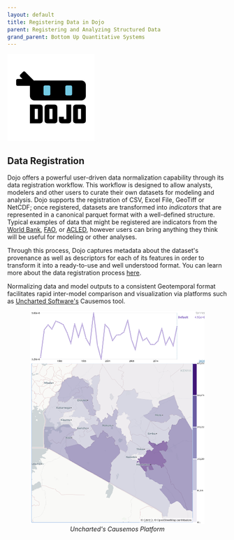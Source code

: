 ```yaml
---
layout: default
title: Registering Data in Dojo
parent: Registering and Analyzing Structured Data
grand_parent: Bottom Up Quantitative Systems
---
```


<a href="https://github.com/dojo-modeling/dojo">
    <img src="images/dojo/Dojo_Logo_profile.png" width="200px"/> 
</a>

## Data Registration

 Dojo offers a powerful user-driven data normalization capability through its data registration workflow. This workflow is designed to allow analysts, modelers and other users to curate their own datasets for modeling and analysis. Dojo supports the registration of CSV, Excel File, GeoTiff or NetCDF; once registered, datasets are transformed into _indicators_ that are represented in a canonical parquet format with a well-defined structure. Typical examples of data that might be registered are indicators from the [World Bank](https://data.worldbank.org/), [FAO](http://www.fao.org/statistics/en/), or [ACLED](https://acleddata.com/), however users can bring anything they think will be useful for modeling or other analyses. 

Through this process, Dojo captures metadata about the dataset's provenance as well as descriptors for each of its features in order to transform it into a ready-to-use and well understood format. You can learn more about the data registration process [here](https://www.dojo-modeling.com/data-registration.html).

Normalizing data and model outputs to a consistent Geotemporal format facilitates rapid inter-model comparison and visualization via platforms such as [Uncharted Software's](https://uncharted.software/) Causemos tool.

<p align="center">
    <img src="images/dojo/causemos_viz.png" width="400" title="Causemos Modeling Platform"/> 
    <br/>
    <i>Uncharted's Causemos Platform</i>
</p>